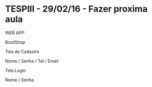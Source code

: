 # TESPIII - 29/02/16 - Fazer proxima aula

WEB APP

BootStrap

Tela de Cadastro

Nome / Senha / Tel / Email

Tela Login

Nome / Senha
